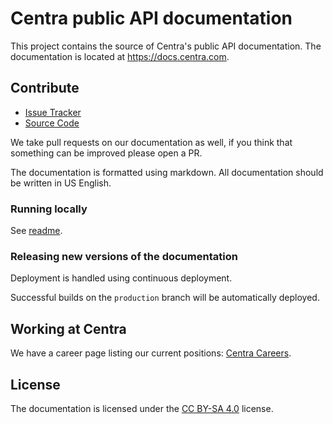 # Centra public API documentation

This project contains the source of Centra's public API documentation. The documentation is located at https://docs.centra.com.

## Contribute

- [Issue Tracker](https://github.com/centrahq/api-documentation/issues)
- [Source Code](https://github.com/centrahq/api-documentation)

We take pull requests on our documentation as well, if you think that something can be improved please open a PR.

The documentation is formatted using markdown. All
documentation should be written in US English.

### Running locally

See [readme](docs/run-locally.md).

### Releasing new versions of the documentation

Deployment is handled using continuous deployment.

Successful builds on the `production` branch will be automatically deployed.

## Working at Centra

We have a career page listing our current positions: [Centra Careers](https://careers.centra.com).

## License

The documentation is licensed under the [CC BY-SA 4.0](https://creativecommons.org/licenses/by-sa/4.0/?) license.
